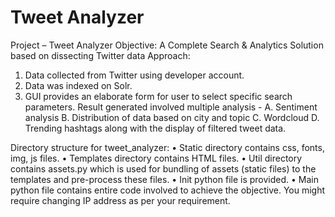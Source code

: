 # Tweet Analyzer

Project – Tweet Analyzer
Objective: A Complete Search & Analytics Solution based on dissecting Twitter data
Approach: 
1.	Data collected from Twitter using developer account.
2.	Data was indexed on Solr.
3.	GUI provides an elaborate form for user to select specific search parameters. 
Result generated involved multiple analysis -
    A. Sentiment analysis
    B. Distribution of data based on city and topic
    C. Wordcloud 
    D. Trending hashtags along with the display of filtered tweet data.

Directory structure for tweet_analyzer:
•	Static directory contains css, fonts, img, js files.
•	Templates directory contains HTML files.
•	Util directory contains assets.py which is used for bundling of assets (static files) to the templates and pre-process these files.
•	Init python file is provided.
•	Main python file contains entire code involved to achieve the objective. You might require changing IP address as per your requirement.

